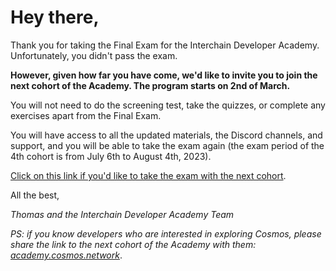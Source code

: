 # Hey there,

Thank you for taking the Final Exam for the Interchain Developer Academy. Unfortunately, you didn't pass the exam.

**However, given how far you have come, we'd like to invite you to join the next cohort of the Academy. The program starts on 2nd of March.**

You will not need to do the screening test, take the quizzes, or complete any exercises apart from the Final Exam.

You will have access to all the updated materials, the Discord channels, and support, and you will be able to take the exam again (the exam period of the 4th cohort is from July 6th to August 4th, 2023).

[Click on this link if you'd like to take the exam with the next cohort](https://www.subscribepage.com/ida_confirmed_c3_for_c4).

All the best,

_Thomas and the Interchain Developer Academy Team_

_PS: if you know developers who are interested in exploring Cosmos, please share the link to the next cohort of the Academy with them: [academy.cosmos.network](https://academy.cosmos.network/)_.

